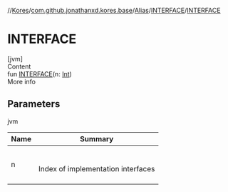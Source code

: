 //[Kores](../../../index.md)/[com.github.jonathanxd.kores.base](../../index.md)/[Alias](../index.md)/[INTERFACE](index.md)/[INTERFACE](-i-n-t-e-r-f-a-c-e.md)



# INTERFACE  
[jvm]  
Content  
fun [INTERFACE](-i-n-t-e-r-f-a-c-e.md)(n: [Int](https://kotlinlang.org/api/latest/jvm/stdlib/kotlin/-int/index.html))  
More info  


## Parameters  
  
jvm  
  
|  Name|  Summary| 
|---|---|
| <a name="com.github.jonathanxd.kores.base/Alias.INTERFACE/INTERFACE/#kotlin.Int/PointingToDeclaration/"></a>n| <a name="com.github.jonathanxd.kores.base/Alias.INTERFACE/INTERFACE/#kotlin.Int/PointingToDeclaration/"></a><br><br>Index of implementation interfaces<br><br>
  
  



